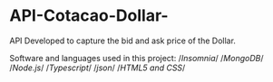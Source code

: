 # API-Cotacao-Dollar-

API Developed to capture the bid and ask price of the Dollar.


Software and languages used in this project:
/*Insomnia*/
/*MongoDB*/
/*Node.js*/
/*Typescript*/
/*json*/
/*HTML5 and CSS*/
